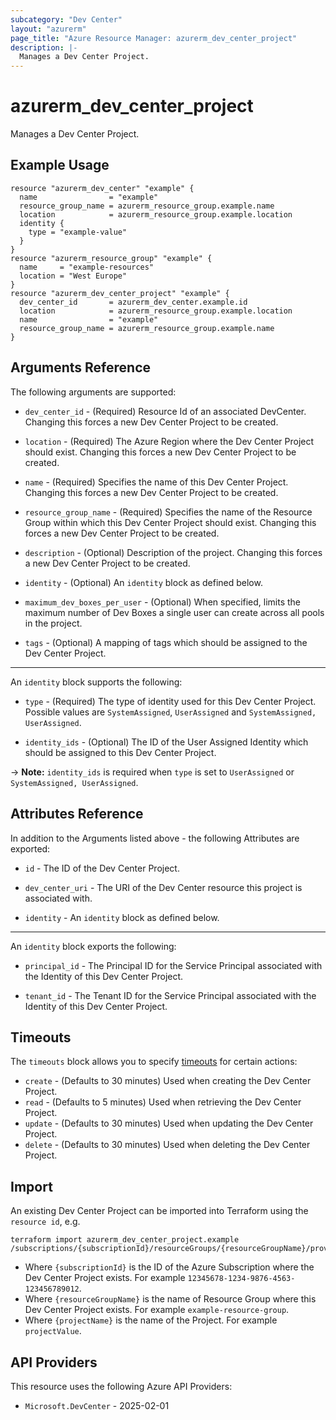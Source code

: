 ```yaml
---
subcategory: "Dev Center"
layout: "azurerm"
page_title: "Azure Resource Manager: azurerm_dev_center_project"
description: |-
  Manages a Dev Center Project.
---
```


# azurerm_dev_center_project

Manages a Dev Center Project.

## Example Usage

```hcl
resource "azurerm_dev_center" "example" {
  name                = "example"
  resource_group_name = azurerm_resource_group.example.name
  location            = azurerm_resource_group.example.location
  identity {
    type = "example-value"
  }
}
resource "azurerm_resource_group" "example" {
  name     = "example-resources"
  location = "West Europe"
}
resource "azurerm_dev_center_project" "example" {
  dev_center_id       = azurerm_dev_center.example.id
  location            = azurerm_resource_group.example.location
  name                = "example"
  resource_group_name = azurerm_resource_group.example.name
}
```

## Arguments Reference

The following arguments are supported:

* `dev_center_id` - (Required) Resource Id of an associated DevCenter. Changing this forces a new Dev Center Project to be created.

* `location` - (Required) The Azure Region where the Dev Center Project should exist. Changing this forces a new Dev Center Project to be created.

* `name` - (Required) Specifies the name of this Dev Center Project. Changing this forces a new Dev Center Project to be created.

* `resource_group_name` - (Required) Specifies the name of the Resource Group within which this Dev Center Project should exist. Changing this forces a new Dev Center Project to be created.

* `description` - (Optional) Description of the project. Changing this forces a new Dev Center Project to be created.

* `identity` - (Optional) An `identity` block as defined below.

* `maximum_dev_boxes_per_user` - (Optional) When specified, limits the maximum number of Dev Boxes a single user can create across all pools in the project.

* `tags` - (Optional) A mapping of tags which should be assigned to the Dev Center Project.

---

An `identity` block supports the following:

* `type` - (Required) The type of identity used for this Dev Center Project. Possible values are `SystemAssigned`, `UserAssigned` and `SystemAssigned, UserAssigned`.

* `identity_ids` - (Optional) The ID of the User Assigned Identity which should be assigned to this Dev Center Project.

-> **Note:** `identity_ids` is required when `type` is set to `UserAssigned` or `SystemAssigned, UserAssigned`.

## Attributes Reference

In addition to the Arguments listed above - the following Attributes are exported:

* `id` - The ID of the Dev Center Project.

* `dev_center_uri` - The URI of the Dev Center resource this project is associated with.

* `identity` - An `identity` block as defined below.

---

An `identity` block exports the following:

* `principal_id` - The Principal ID for the Service Principal associated with the Identity of this Dev Center Project.

* `tenant_id` - The Tenant ID for the Service Principal associated with the Identity of this Dev Center Project.

## Timeouts

The `timeouts` block allows you to specify [timeouts](https://developer.hashicorp.com/terraform/language/resources/configure#define-operation-timeouts) for certain actions:

* `create` - (Defaults to 30 minutes) Used when creating the Dev Center Project.
* `read` - (Defaults to 5 minutes) Used when retrieving the Dev Center Project.
* `update` - (Defaults to 30 minutes) Used when updating the Dev Center Project.
* `delete` - (Defaults to 30 minutes) Used when deleting the Dev Center Project.

## Import

An existing Dev Center Project can be imported into Terraform using the `resource id`, e.g.

```shell
terraform import azurerm_dev_center_project.example /subscriptions/{subscriptionId}/resourceGroups/{resourceGroupName}/providers/Microsoft.DevCenter/projects/{projectName}
```

* Where `{subscriptionId}` is the ID of the Azure Subscription where the Dev Center Project exists. For example `12345678-1234-9876-4563-123456789012`.
* Where `{resourceGroupName}` is the name of Resource Group where this Dev Center Project exists. For example `example-resource-group`.
* Where `{projectName}` is the name of the Project. For example `projectValue`.

## API Providers
<!-- This section is generated, changes will be overwritten -->
This resource uses the following Azure API Providers:

* `Microsoft.DevCenter` - 2025-02-01
